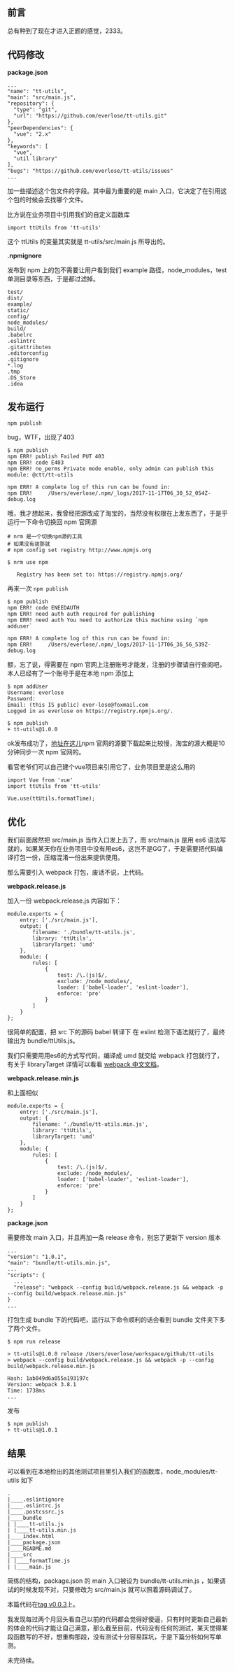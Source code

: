 ## 前言

总有种到了现在才进入正题的感觉，2333。

## 代码修改

__package.json__

```
...
"name": "tt-utils",
"main": "src/main.js",
"repository": {
  "type": "git",
  "url": "https://github.com/everlose/tt-utils.git"
},
"peerDependencies": {
  "vue": "2.x"
},
"keywords": [
  "vue",
  "util library"
],
"bugs": "https://github.com/everlose/tt-utils/issues"
...
```

加一些描述这个包文件的字段。其中最为重要的是 main 入口，它决定了在引用这个包的时候会去找哪个文件。

比方说在业务项目中引用我们的自定义函数库

```
import ttUtils from 'tt-utils'
```

这个 ttUtils 的变量其实就是 tt-utils/src/main.js 所导出的。

__.npmignore__

发布到 npm 上的包不需要让用户看到我们 example 路径，node_modules，test 单测目录等东西，于是都过滤掉。

```
test/
dist/
example/
static/
config/
node_modules/
build/
.babelrc
.eslintrc
.gitattributes
.editorconfig
.gitignore
*.log
.tmp
.DS_Store
.idea
```

## 发布运行

```
npm publish
```

bug，WTF，出现了403

```
$ npm publish
npm ERR! publish Failed PUT 403
npm ERR! code E403
npm ERR! no_perms Private mode enable, only admin can publish this module: @ctt/tt-utils

npm ERR! A complete log of this run can be found in:
npm ERR!     /Users/everlose/.npm/_logs/2017-11-17T06_30_52_054Z-debug.log
```

哦，我才想起来，我曾经把源改成了淘宝的，当然没有权限在上发东西了，于是乎运行一下命令切换回 npm 官网源

```
# nrm 是一个切换npm源的工具
# 如果没有装那就
# npm config set registry http://www.npmjs.org

$ nrm use npm

   Registry has been set to: https://registry.npmjs.org/
```

再来一次 `npm publish`

```
$ npm publish
npm ERR! code ENEEDAUTH
npm ERR! need auth auth required for publishing
npm ERR! need auth You need to authorize this machine using `npm adduser`

npm ERR! A complete log of this run can be found in:
npm ERR!     /Users/everlose/.npm/_logs/2017-11-17T06_36_56_539Z-debug.log
```

额，忘了说，得需要在 npm 官网上注册账号才能发，注册的步骤请自行查阅吧，本人已经有了一个账号于是在本地 npm 添加上

```
$ npm addUser
Username: everlose
Password:
Email: (this IS public) ever-lose@foxmail.com
Logged in as everlose on https://registry.npmjs.org/.
```

```
$ npm publish
+ tt-utils@1.0.0
```

ok发布成功了，[地址在这儿](https://www.npmjs.com/package/tt-utils)npm 官网的源要下载起来比较慢，淘宝的源大概是10分钟同步一次 npm 官网的。

看官老爷们可以自己建个vue项目来引用它了，业务项目里是这么用的

```
import Vue from 'vue'
import ttUtils from 'tt-utils'

Vue.use(ttUtils.formatTime);
```

## 优化

我们前面居然把 src/main.js 当作入口发上去了，而 src/main.js 是用 es6 语法写就的，如果某天你在业务项目中没有用es6，这岂不是GG了，于是需要把代码编译打包一份，压缩混淆一份出来提供使用。

那么需要引入 webpack 打包，废话不说，上代码。

__webpack.release.js__

加入一份 webpack.release.js 内容如下：

```
module.exports = {
    entry: ['./src/main.js'],
    output: {
        filename: './bundle/tt-utils.js',
        library: 'ttUtils',
        libraryTarget: 'umd'
    },
    module: {
        rules: [
            {
                test: /\.(js)$/,
                exclude: /node_modules/,
                loader: ['babel-loader', 'eslint-loader'],
                enforce: 'pre'
            }
        ]
    }
};
```

很简单的配置，把 src 下的源码 babel 转译下 在 eslint 检测下语法就行了，最终输出为 bundle/ttUtils.js。

我们只需要用用es6的方式写代码，编译成 umd 就交给 webpack 打包就行了，有关于 libraryTarget 详情可以看看 [webpack 中文文档](https://doc.webpack-china.org/configuration/output/#output-library)。

__webpack.release.min.js__

和上面相似

```
module.exports = {
    entry: ['./src/main.js'],
    output: {
        filename: './bundle/tt-utils.min.js',
        library: 'ttUtils',
        libraryTarget: 'umd'
    },
    module: {
        rules: [
            {
                test: /\.(js)$/,
                exclude: /node_modules/,
                loader: ['babel-loader', 'eslint-loader'],
                enforce: 'pre'
            }
        ]
    }
};

```

__package.json__

需要修改 main 入口，并且再加一条 release 命令，别忘了更新下 version 版本

```
...
"version": "1.0.1",
"main": "bundle/tt-utils.min.js",
...
"scripts": {
  ...
  "release": "webpack --config build/webpack.release.js && webpack -p --config build/webpack.release.min.js"
}
...
```

打包生成 bundle 下的代码吧，运行以下命令顺利的话会看到 bundle 文件夹下多了两个文件。

```
$ npm run release

> tt-utils@1.0.0 release /Users/everlose/workspace/github/tt-utils
> webpack --config build/webpack.release.js && webpack -p --config build/webpack.release.min.js

Hash: 1ab049d6a055a193197c
Version: webpack 3.8.1
Time: 1738ms
...
```

发布

```
$ npm publish
+ tt-utils@1.0.1
```

## 结果

可以看到在本地检出的其他测试项目里引入我们的函数库，node_modules/tt-utils 如下

```
.
|____.eslintignore
|____.eslintrc.js
|____.postcssrc.js
|____bundle
| |____tt-utils.js
| |____tt-utils.min.js
|____index.html
|____package.json
|____README.md
|____src
| |____formatTime.js
| |____main.js
```

简练的结构，package.json 的 main 入口被设为 bundle/tt-utils.min.js ，如果调试的时候发现不对，只要修改为 src/main.js 就可以照着源码调试了。

本篇代码在[tag v0.0.3](https://github.com/everlose/tt-utils/tree/v0.0.3)上。

我发现每过两个月回头看自己以前的代码都会觉得好傻逼，只有时时更新自己最新的体会的代码才能让自己满意，那么截至目前，代码没有任何的测试，某天觉得某段函数写的不好，想重构那段，没有测试十分容易踩坑，于是下篇分析如何写单测。

未完待续。
